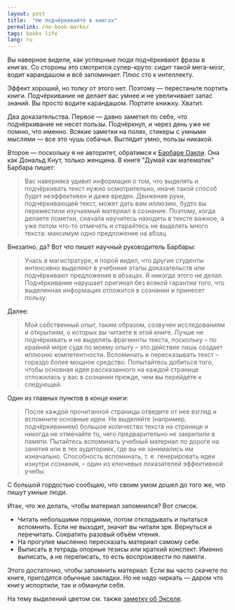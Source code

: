 ```yaml
---
layout: post
title:  "Не подчёркивайте в книгах"
permalink: /no-book-marks/
tags: books life
lang: ru
---
```


Вы наверное видели, как успешные люди подчёркивают фразы в книгах. Со стороны
это смотрится супер-круто: сидит такой мега-мозг, водит карандашом и всё
запоминает. Плюс сто к интеллекту.

Эффект хороший, но толку от этого нет. Поэтому — перестаньте портить
книги. Подчёркивание не делает вас умнее и не увеличивает запас знаний. Вы
просто водите карандашом. Портите книжку. Хватит.

Два доказательства. Первое — давно заметил по себе, что подчёркивание не несет
пользы. Подчёркнул, и через день уже не помню, что именно. Всякие заметки на
полях, стикеры с умными мыслями — все это чушь собачья. Выглядит умно, пользы
никакой.

[barbara]:https://ru.wikipedia.org/wiki/%D0%9E%D0%B0%D0%BA%D0%BB%D0%B8,_%D0%91%D0%B0%D1%80%D0%B1%D0%B0%D1%80%D0%B0

Второе — поскольку я не авторитет, обратимся к [Барбаре Оакли][barbara]. Она как
Дональд Кнут, только женщина. В книге "Думай как математик" Барбара пишет:

> Вас наверняка удивит информация о том, что выделять и подчёркивать текст нужно
> осмотрительно, иначе такой способ будет неэффективен и даже вреден. Движение
> руки, подчёркивающей текст, может дать вам иллюзию, будто вы переместили
> изучаемый материал в сознание. Поэтому, когда делаете пометки, сначала
> научитесь находить в тексте важное, а уже потом что-то отмечать и старайтесь
> не выделять много текста: максимум одно предложение на абзац

Внезапно, да? Вот что пишет научный руководитель Барбары:

> Учась в магистратуре, я порой видел, что другие студенты интенсивно выделяют в
> учебнике этапы доказательств или подчёркивают предложения в абзацах. Я никогда
> этого не делал. Подчёркивание нарушает оригинал без всякой гарантии того, что
> выделенная информация отложится в сознании и принесет пользу.

Далее:

> Мой собственный опыт, таким образом, созвучен исследованиям и открытиям, о
> которых вы читаете в этой книге. Лучше не подчёркивать и не выделять фрагменты
> текста, поскольку – по крайней мере судя по моему опыту – это действие лишь
> создает иллюзию компетентности. Вспоминать и пересказывать текст – гораздо
> более мощное средство. Попытайтесь добиться того, чтобы основная идея
> рассказанного на каждой странице отложилась у вас в сознании прежде, чем вы
> перейдете к следующей.

Один из главных пунктов в конце книги:

> После каждой прочитанной страницы отведите от нее взгляд и вспомните основные
> идеи. Не выделяйте (например, подчёркиванием) большое количество текста на
> странице и никогда не отмечайте то, чего предварительно не закрепили в
> памяти. Пытайтесь вспоминать учебный материал по дороге на занятия или в тех
> аудиториях, где вы не занимались им изначально. Способность вспоминать,
> т. е. генерировать идеи изнутри сознания, – один из ключевых показателей
> эффективной учебы.

С большой гордостью сообщаю, что своим умом дошел до того же, что пишут умные
люди.

Итак, что же делать, чтобы материал запомнился? Вот список.

- Читать небольшими порциями, потом откладывать и пытаться вспомнить. Если не
  выходит, значит вы читали зря. Вернуться и перечитать. Сократить разовый объём
  чтения.
- На прогулке мысленно пересказать материал самому себе.
- Выписать в тетрадь опорные тезисы или краткий конспект. Именно выписать, а не
  переписать, то есть воспроизвести по памяти.

Этого достаточно, чтобы запомнить материал. Если вы часто скачете по книге,
пригодятся обычные закладки. Но не надо чиркать — даром что книгу испортили, так
и обманули себя.

На тему выделений цветом см. также [заметку об Экселе](/excel-colors/).

